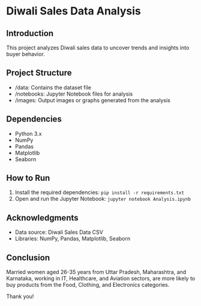 # Diwali Sales Data Analysis

## Introduction
This project analyzes Diwali sales data to uncover trends and insights into buyer behavior.

## Project Structure
- /data: Contains the dataset file
- /notebooks: Jupyter Notebook files for analysis
- /images: Output images or graphs generated from the analysis

## Dependencies
- Python 3.x
- NumPy
- Pandas
- Matplotlib
- Seaborn

## How to Run
1. Install the required dependencies: `pip install -r requirements.txt`
2. Open and run the Jupyter Notebook: `jupyter notebook Analysis.ipynb`


## Acknowledgments
- Data source: Diwali Sales Data CSV
- Libraries: NumPy, Pandas, Matplotlib, Seaborn

## Conclusion
Married women aged 26-35 years from Uttar Pradesh, Maharashtra, and Karnataka, working in IT, Healthcare, and Aviation sectors, are more likely to buy products from the Food, Clothing, and Electronics categories.

Thank you!
